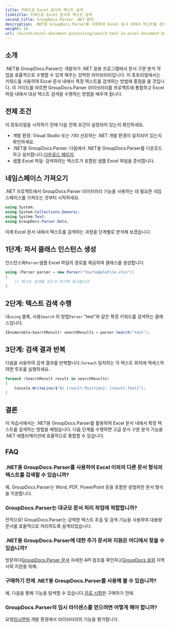 ```yaml
---
title: 키워드로 Excel 문서의 텍스트 검색
linktitle: 키워드로 Excel 문서의 텍스트 검색
second_title: GroupDocs.Parser .NET API
description: .NET용 GroupDocs.Parser를 사용하여 Excel 문서 내에서 텍스트를 검색하는 방법을 알아보세요. 고급 텍스트 검색 기능을 .NET 애플리케이션에 통합하세요.
weight: 16
url: /ko/net/excel-document-processing/search-text-in-excel-document-by-keyword/
---
```

## 소개
.NET용 GroupDocs.Parser는 개발자가 .NET 응용 프로그램에서 문서 구문 분석 작업을 효율적으로 수행할 수 있게 해주는 강력한 라이브러리입니다. 이 튜토리얼에서는 키워드를 사용하여 Excel 문서 내에서 특정 텍스트를 검색하는 방법에 중점을 둘 것입니다. 이 가이드를 따르면 GroupDocs.Parser 라이브러리를 프로젝트에 통합하고 Excel 파일 내에서 대상 텍스트 검색을 수행하는 방법을 배우게 됩니다.
## 전제 조건
이 튜토리얼을 시작하기 전에 다음 전제 조건이 설정되어 있는지 확인하세요.
- 개발 환경: Visual Studio 또는 기타 선호하는 .NET 개발 환경이 설치되어 있는지 확인하세요.
-  .NET용 GroupDocs.Parser: 다음에서 .NET용 GroupDocs.Parser를 다운로드하고 설치합니다.[다운로드 페이지](https://releases.groupdocs.com/parser/net/).
- 샘플 Excel 파일: 검색하려는 텍스트가 포함된 샘플 Excel 파일을 준비합니다.

## 네임스페이스 가져오기
.NET 프로젝트에서 GroupDocs.Parser 라이브러리 기능을 사용하는 데 필요한 네임스페이스를 가져오는 것부터 시작하세요.
```csharp
using System;
using System.Collections.Generic;
using System.Text;
using GroupDocs.Parser.Data;
```

이제 Excel 문서 내에서 텍스트를 검색하는 과정을 단계별로 분석해 보겠습니다.
## 1단계: 파서 클래스 인스턴스 생성
 인스턴스화`Parser`샘플 Excel 파일의 경로를 제공하여 클래스를 생성합니다.
```csharp
using (Parser parser = new Parser("YourSampleFile.xlsx"))
{
    // 텍스트 검색용 코드가 여기에 표시됩니다.
}
```
## 2단계: 텍스트 검색 수행
 내`using` 블록, 사용`Search` 의 방법`Parser` "test"와 같은 특정 키워드를 검색하는 클래스입니다.
```csharp
IEnumerable<SearchResult> searchResults = parser.Search("test");
```
## 3단계: 검색 결과 반복
 다음을 사용하여 검색 결과를 반복합니다.`foreach` 일치하는 각 텍스트 위치에 액세스하려면 루프를 실행하세요.
```csharp
foreach (SearchResult result in searchResults)
{
    Console.WriteLine($"At {result.Position}: {result.Text}");
}
```

## 결론
이 자습서에서는 .NET용 GroupDocs.Parser를 활용하여 Excel 문서 내에서 특정 텍스트를 검색하는 방법을 배웠습니다. 다음 단계를 수행하면 고급 문서 구문 분석 기능을 .NET 애플리케이션에 효율적으로 통합할 수 있습니다.

## FAQ
### .NET용 GroupDocs.Parser를 사용하여 Excel 이외의 다른 문서 형식의 텍스트를 검색할 수 있습니까?
예, GroupDocs.Parser는 Word, PDF, PowerPoint 등을 포함한 광범위한 문서 형식을 지원합니다.
### GroupDocs.Parser는 대규모 문서 처리 작업에 적합합니까?
전적으로! GroupDocs.Parser는 강력한 텍스트 추출 및 검색 기능을 사용하여 대용량 문서를 효율적으로 처리하도록 설계되었습니다.
### .NET용 GroupDocs.Parser에 대한 추가 문서와 지원은 어디에서 찾을 수 있습니까?
 방문하다[GroupDocs.Parser 문서](https://tutorials.groupdocs.com/parser/net/) 자세한 API 참조를 확인하고[GroupDocs 포럼](https://forum.groupdocs.com/c/parser/17) 지역 사회 지원을 위해.
### 구매하기 전에 .NET용 GroupDocs.Parser를 사용해 볼 수 있습니까?
 예, 다음을 통해 기능을 탐색할 수 있습니다.[무료 시험판](https://releases.groupdocs.com/) 구매하기 전에.
### GroupDocs.Parser의 임시 라이센스를 얻으려면 어떻게 해야 합니까?
 요청[임시면허](https://purchase.groupdocs.com/temporary-license/) 개발 환경에서 라이브러리의 기능을 평가합니다.